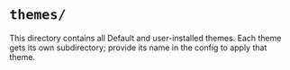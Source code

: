 # `themes/`
This directory contains all Default and user-installed themes. Each theme gets its own subdirectory; provide its name in the config to apply that theme.
